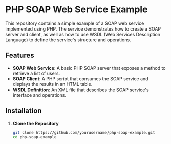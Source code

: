 # PHP SOAP Web Service Example

This repository contains a simple example of a SOAP web service implemented using PHP. The service demonstrates how to create a SOAP server and client, as well as how to use WSDL (Web Services Description Language) to define the service's structure and operations.

## Features

- **SOAP Web Service**: A basic PHP SOAP server that exposes a method to retrieve a list of users.
- **SOAP Client**: A PHP script that consumes the SOAP service and displays the results in an HTML table.
- **WSDL Definition**: An XML file that describes the SOAP service's interface and operations.

## Installation

1. **Clone the Repository**

   ```bash
   git clone https://github.com/yourusername/php-soap-example.git
   cd php-soap-example
